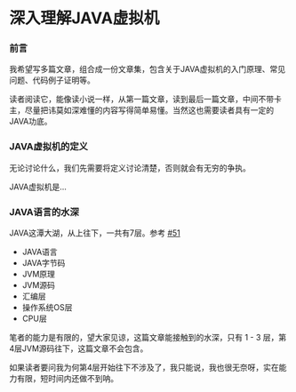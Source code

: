 # 深入理解JAVA虚拟机

### 前言

我希望写多篇文章，组合成一份文章集，包含关于JAVA虚拟机的入门原理、常见问题、代码例子证明等。

读者阅读它，能像读小说一样，从第一篇文章，读到最后一篇文章，中间不带卡主，尽量把讳莫如深难懂的内容写得简单易懂。当然这也需要读者具有一定的JAVA功底。

### JAVA虚拟机的定义

无论讨论什么，我们先需要将定义讨论清楚，否则就会有无穷的争执。

JAVA虚拟机是...

### JAVA语言的水深

JAVA这潭大湖，从上往下，一共有7层。参考 [#51](https://github.com/peteryuanpan/notebook/issues/51)

- JAVA语言
- JAVA字节码
- JVM原理
- JVM源码
- 汇编层
- 操作系统OS层
- CPU层

笔者的能力是有限的，望大家见谅，这篇文章能接触到的水深，只有 1 - 3 层，第4层JVM源码往下，这篇文章不会包含。

如果读者要问我为何第4层开始往下不涉及了，我只能说，我也很无奈呀，实在能力有限，短时间内还做不到呐。



